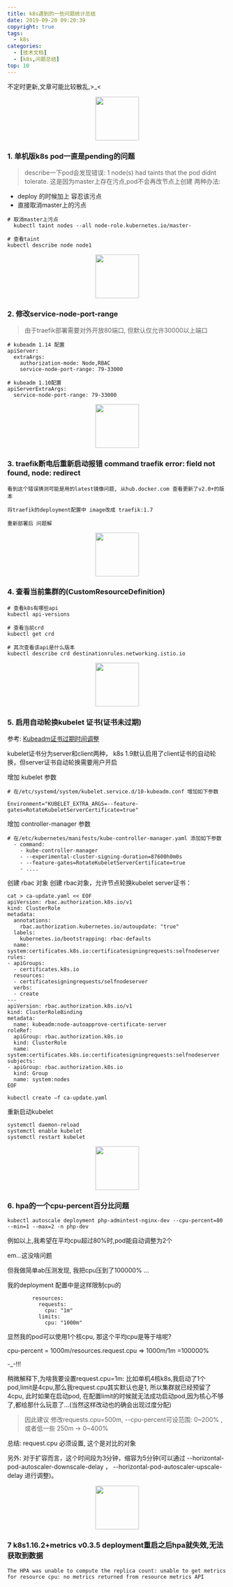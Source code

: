```yaml
---
title: k8s遇到的一些问题统计总结
date: 2019-09-20 09:20:39
copyright: true
tags:
  - k8s
categories:
  - [技术文档]
  - [k8s,问题总结]
top: 10
---
```


 不定时更新,文章可能比较散乱,>_<

<!-- more -->

<center>
<img src="http://zhangzw001.github.io/images/dockerniu.jpeg" width = "100" height = "100" style="border: 0"/>
</center>

### 1. 单机版k8s pod一直是pending的问题
> describe一下pod会发现错误: 1 node(s) had taints that the pod didnt tolerate.
> 这是因为master上存在污点,pod不会再改节点上创建
> 两种办法:


- deploy 的时候加上 容忍该污点
- 直接取消master上的污点 

```
# 取消master上污点
  kubectl taint nodes --all node-role.kubernetes.io/master-

# 查看taint
kubectl describe node node1
```

<center>
<img src="http://zhangzw001.github.io/images/dockerniu.jpeg" width = "100" height = "100" style="border: 0"/>
</center>

### 2. 修改service-node-port-range

> 由于traefik部署需要对外开放80端口, 但默认仅允许30000以上端口

```
# kubeadm 1.14 配置
apiServer:
  extraArgs:
    authorization-mode: Node,RBAC
    service-node-port-range: 79-33000

# kubeadm 1.10配置
apiServerExtraArgs:
  service-node-port-range: 79-33000
```

<center>
<img src="http://zhangzw001.github.io/images/dockerniu.jpeg" width = "100" height = "100" style="border: 0"/>
</center>

### 3. traefik断电后重新启动报错 command traefik error: field not found, node: redirect

```
看到这个错误猜测可能是用的latest镜像问题, 从hub.docker.com 查看更新了v2.0+的版本

将traefik的deployment配置中 image改成 traefik:1.7

重新部署后 问题解
```

<center>
<img src="http://zhangzw001.github.io/images/dockerniu.jpeg" width = "100" height = "100" style="border: 0"/>
</center>

### 4. 查看当前集群的(CustomResourceDefinition)
```
# 查看k8s有哪些api
kubectl api-versions

# 查看当前crd
kubectl get crd

# 其次查看该api是什么版本
kubectl describe crd destinationrules.networking.istio.io

```



<center>
<img src="http://zhangzw001.github.io/images/dockerniu.jpeg" width = "100" height = "100" style="border: 0"/>
</center>

### 5. 启用自动轮换kubelet 证书(证书未过期)

参考: [Kubeadm证书过期时间调整](https://www.cnblogs.com/skymyyang/p/11093686.html)

kubelet证书分为server和client两种， k8s 1.9默认启用了client证书的自动轮换，但server证书自动轮换需要用户开启

增加 kubelet 参数
```
# 在/etc/systemd/system/kubelet.service.d/10-kubeadm.conf 增加如下参数

Environment="KUBELET_EXTRA_ARGS=--feature-gates=RotateKubeletServerCertificate=true"
```

增加 controller-manager 参数
```
# 在/etc/kubernetes/manifests/kube-controller-manager.yaml 添加如下参数
  - command:
    - kube-controller-manager
    - --experimental-cluster-signing-duration=87600h0m0s
    - --feature-gates=RotateKubeletServerCertificate=true
    - ....
```

创建 rbac 对象
创建 rbac对象，允许节点轮换kubelet server证书：
```
cat > ca-update.yaml << EOF
apiVersion: rbac.authorization.k8s.io/v1
kind: ClusterRole
metadata:
  annotations:
    rbac.authorization.kubernetes.io/autoupdate: "true"
  labels:
    kubernetes.io/bootstrapping: rbac-defaults
  name: system:certificates.k8s.io:certificatesigningrequests:selfnodeserver
rules:
- apiGroups:
  - certificates.k8s.io
  resources:
  - certificatesigningrequests/selfnodeserver
  verbs:
  - create
---
apiVersion: rbac.authorization.k8s.io/v1
kind: ClusterRoleBinding
metadata:
  name: kubeadm:node-autoapprove-certificate-server
roleRef:
  apiGroup: rbac.authorization.k8s.io
  kind: ClusterRole
  name: system:certificates.k8s.io:certificatesigningrequests:selfnodeserver
subjects:
- apiGroup: rbac.authorization.k8s.io
  kind: Group
  name: system:nodes
EOF

kubectl create –f ca-update.yaml
```

重新启动kubelet
```
systemctl daemon-reload
systemctl enable kubelet
systemctl restart kubelet
```


<center>
<img src="http://zhangzw001.github.io/images/dockerniu.jpeg" width = "100" height = "100" style="border: 0"/>
</center>

### 6. hpa的一个cpu-percent百分比问题
```
kubectl autoscale deployment php-admintest-nginx-dev --cpu-percent=80 --min=1 --max=2 -n php-dev
```
例如以上,我希望在平均cpu超过80%时,pod能自动调整为2个

em...这没啥问题

但我做简单ab压测发现, 我把cpu压到了100000% ...

我的deployment 配置中是这样限制cpu的
```
        resources:
          requests:
            cpu: "1m"
          limits:
            cpu: "1000m"
```

显然我的pod可以使用1个核cpu, 那这个平均cpu是等于啥呢?

cpu-percent = 1000m/resources.request.cpu => 1000m/1m =100000%

-_-!!!

稍微解释下,为啥我要设置request.cpu=1m:
比如单机4核k8s,我启动了1个pod,limit是4cpu,那么我request.cpu其实默认也是1, 所以集群就已经预留了4cpu, 此时如果在启动pod, 在配置limit的时候就无法成功启动pod,因为核心不够了,都给那什么玩意了...(当然这样改动也的确会出现过度分配)

> 因此建议 修改requests.cpu=500m,  --cpu-percent可设范围: 0~200% ,或者低一些 250m -> 0~400%

总结:
request.cpu 必须设置, 这个是对比的对象

另外:
对于扩容而言，这个时间段为3分钟，缩容为5分钟(可以通过 --horizontal-pod-autoscaler-downscale-delay ， --horizontal-pod-autoscaler-upscale-delay 进行调整)。


<center>
<img src="http://zhangzw001.github.io/images/dockerniu.jpeg" width = "100" height = "100" style="border: 0"/>
</center>

### 7 k8s1.16.2+metrics v0.3.5 deployment重启之后hpa就失效,无法获取到数据

```
The HPA was unable to compute the replica count: unable to get metrics for resource cpu: no metrics returned from resource metrics API 
```
